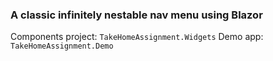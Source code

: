 ### A classic infinitely nestable nav menu using Blazor

Components project: `TakeHomeAssignment.Widgets`
Demo app: `TakeHomeAssignment.Demo`